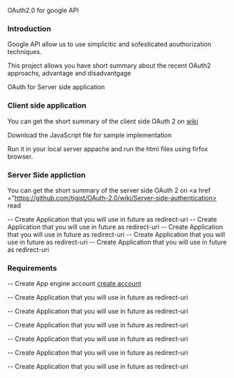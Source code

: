 OAuth2.0 for google API

<h3> Introduction </h3>

Google API  allow us to use simplicitic and sofesticated aouthorization techniques.

This project allows you have short summary about the recent OAuth2 approachs, advantage and disadvantgage

OAuth for Server side application
<h3>Client side application</h3>
You can get the short summary of the client side OAuth 2 on <a href ="https://github.com/tigist/OAuth-2.0/wiki/Client-side-Authentication"> wiki</a>

Download the JavaScript file for sample implementation

Run it in your local server appache and run the html files using firfox browser.

<h3>Server Side appliction</h3>

You can get the short summary of the server side OAuth 2 on <a href ="https://github.com/tigist/OAuth-2.0/wiki/Server-side-authentication> read </a>

-- Create Application that you will use in future as redirect-uri
-- Create Application that you will use in future as redirect-uri
-- Create Application that you will use in future as redirect-uri
-- Create Application that you will use in future as redirect-uri
-- Create Application that you will use in future as redirect-uri
<h3>Requirements</h3>

-- Create App engine account <a href = "https://accounts.google.com/ServiceLogin?service=ah&passive=true&continue=https://appengine.google.com/_ah/conflogin%3Fcontinue%3Dhttps://appengine.google.com/&ltmpl=ae"> create account</a>

-- Create Application that you will use in future as redirect-uri

-- Create Application that you will use in future as redirect-uri

-- Create Application that you will use in future as redirect-uri

-- Create Application that you will use in future as redirect-uri

-- Create Application that you will use in future as redirect-uri

-- Create Application that you will use in future as redirect-uri

